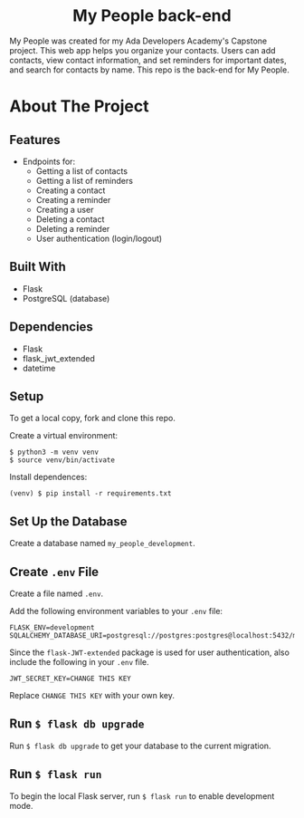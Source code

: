 <h1 align="center">My People back-end</h1>
<p>My People was created for my Ada Developers Academy's Capstone project. This web app helps you organize your contacts. Users can add contacts, view contact information, and set reminders for important dates, and search for contacts by name. This repo is the back-end for My People.</p>

  
# About The Project

## Features

* Endpoints for:
  * Getting a list of contacts
  * Getting a list of reminders
  * Creating a contact
  * Creating a reminder
  * Creating a user
  * Deleting a contact
  * Deleting a reminder
  * User authentication (login/logout)

## Built With

* Flask
* PostgreSQL (database)

## Dependencies

* Flask
* flask_jwt_extended
* datetime

## Setup

To get a local copy, fork and clone this repo. 

Create a virtual environment:

```
$ python3 -m venv venv
$ source venv/bin/activate
```
Install dependences:
```
(venv) $ pip install -r requirements.txt
```

## Set Up the Database

Create a database named `my_people_development`.

## Create `.env` File

Create a file named `.env`.

Add the following environment variables to your `.env` file:
```
FLASK_ENV=development
SQLALCHEMY_DATABASE_URI=postgresql://postgres:postgres@localhost:5432/my_people_development
```
Since the `flask-JWT-extended` package is used for user authentication, also include the following in your `.env` file.
```
JWT_SECRET_KEY=CHANGE THIS KEY
```
Replace `CHANGE THIS KEY` with your own key.

## Run `$ flask db upgrade`

Run `$ flask db upgrade` to get your database to the current migration.

## Run `$ flask run`

To begin the local Flask server, run `$ flask run` to enable development mode.

<!-- MARKDOWN LINKS & IMAGES -->
